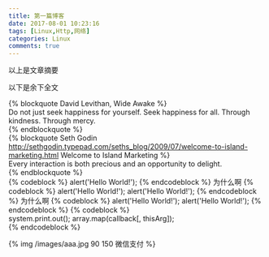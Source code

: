 ```yaml
---
title: 第一篇博客
date: 2017-08-01 10:23:16
tags: [Linux,Http,网络]
categories: Linux
comments: true
---
```

以上是文章摘要
<!--more-->
以下是余下全文

{% blockquote David Levithan, Wide Awake %}  
    Do not just seek happiness for yourself. Seek happiness for all. Through kindness. Through mercy.  
{% endblockquote %}  
{% blockquote Seth Godin http://sethgodin.typepad.com/seths_blog/2009/07/welcome-to-island-marketing.html Welcome to Island Marketing %}  
    Every interaction is both precious and an opportunity to delight.  
{% endblockquote %}  
{% codeblock %}
alert('Hello World!');
{% endcodeblock %}
为什么啊
{% codeblock %}
alert('Hello World!');
alert('Hello World!');
{% endcodeblock %} 
为什么啊
{% codeblock %}
alert('Hello World!');
alert('Hello World!');
{% endcodeblock %}
{% codeblock %}  
system.print.out();
array.map(callback[, thisArg]);  
{% endcodeblock %}  

{% img /images/aaa.jpg 90 150 微信支付 %}












